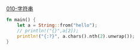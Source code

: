 [010-字符串](../../阅读学习/Rust%20程序设计第二版/002-基本类型/010-字符串.md)

```rust
fn main() {
	let a = String::from("hello");
	// println!("{}",a[2]);
	println!("{:?}", a.chars().nth(2).unwrap());
}
```